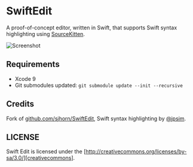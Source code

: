 # SwiftEdit

A proof-of-concept editor, written in Swift, that supports Swift syntax
highlighting using [SourceKitten][sourcekitten].

![Screenshot](screenshot.jpg)

## Requirements

* Xcode 9
* Git submodules updated: `git submodule update --init --recursive`

## Credits

Fork of [github.com/sjhorn/SwiftEdit][original], Swift syntax highlighting by
[@jpsim](/jpsim).

## LICENSE

Swift Edit is licensed under the
[http://creativecommons.org/licenses/by-sa/3.0/][creativecommons].

[original]: https://github.com/sjhorn/SwiftEdit
[sourcekitten]: https://github.com/jpsim/SourceKitten
[creativecommons]: http://creativecommons.org/licenses/by-sa/3.0/

